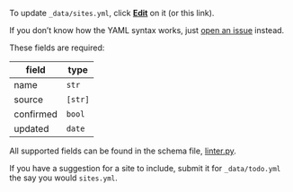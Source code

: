 To update `_data/sites.yml`, click **[Edit][]** on it (or this link).

If you don’t know how the YAML syntax works, just [open an issue][issue] instead.

These fields are required:

field     | type
----------|--------
name      | `str`
source    | `[str]`
confirmed | `bool`
updated   | `date`

All supported fields can be found in the schema file, [linter.py][linter].

If you have a suggestion for a site to include, submit it for `_data/todo.yml` the say you would `sites.yml`.


[edit]: https://github.com/ndarville/compression-project/edit/master/_data/sites.yml
[issue]: https://github.com/ndarville/compression-project/issues/new
[linter]: https://github.com/ndarville/compression-project/blob/master/ci/linter.yml
